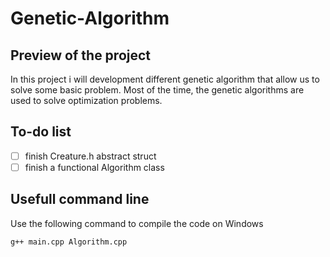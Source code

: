 # Genetic-Algorithm

## Preview of the project
In this project i will development different genetic algorithm that allow us to solve some basic problem.
Most of the time, the genetic algorithms are used to solve optimization problems.

## To-do list
- [ ] finish Creature.h abstract struct
- [ ] finish a functional Algorithm class

## Usefull command line
Use the following command to compile the code on Windows
```
g++ main.cpp Algorithm.cpp
```
